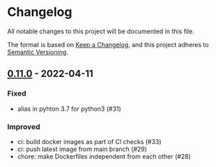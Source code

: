 # Changelog

All notable changes to this project will be documented in this file.

The format is based on [Keep a Changelog](https://keepachangelog.com/en/1.0.0/),
and this project adheres to [Semantic Versioning](https://semver.org/spec/v2.0.0.html).

## [0.11.0](https://github.com/owkin/connect-tools/releases/tag/0.11.0) - 2022-04-11

### Fixed

- alias in pyhton 3.7 for python3 (#31)

### Improved

- ci: build docker images as part of CI checks (#33)
- ci: push latest image from main branch (#29)
- chore: make Dockerfiles independent from each other (#28)
